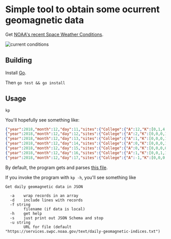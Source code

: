 # Simple tool to obtain some ocurrent geomagnetic data

Get [NOAA's recent Space Weather Conditions](https://www.swpc.noaa.gov/products/planetary-k-index).

![current conditions](https://services.swpc.noaa.gov/images/planetary-k-index.gif)

## Building

Install [Go](https://golang.org/doc/install).

Then `go test && go install`

## Usage

```Shell
kp
```

You'll hopefully see something like:

```JSON
{"year":2018,"month":12,"day":11,"sites":{"College":{"A":12,"K":[0,1,4,5,1,2,2,1]},"Fredericksburg":{"A":7,"K":[1,1,3,3,1,2,2,1]},"Planetary":{"A":7,"K":[1,2,3,2,0,2,2,2]}}}
{"year":2018,"month":12,"day":12,"sites":{"College":{"A":2,"K":[0,0,0,1,2,1,1,0]},"Fredericksburg":{"A":3,"K":[1,1,1,1,1,2,1,0]},"Planetary":{"A":4,"K":[2,1,1,1,1,1,2,1]}}}
{"year":2018,"month":12,"day":13,"sites":{"College":{"A":1,"K":[0,0,0,1,0,1,0,0]},"Fredericksburg":{"A":2,"K":[0,1,0,0,1,2,1,0]},"Planetary":{"A":3,"K":[0,1,0,0,0,1,0,0]}}}
{"year":2018,"month":12,"day":14,"sites":{"College":{"A":0,"K":[0,0,0,1,0,0,0,0]},"Fredericksburg":{"A":3,"K":[1,1,0,1,1,1,1,1]},"Planetary":{"A":3,"K":[1,1,0,1,0,1,1,1]}}}
{"year":2018,"month":12,"day":15,"sites":{"College":{"A":0,"K":[0,0,0,0,0,0,0,0]},"Fredericksburg":{"A":1,"K":[0,0,0,0,1,1,1,0]},"Planetary":{"A":2,"K":[1,0,0,0,0,0,1,0]}}}
{"year":2018,"month":12,"day":16,"sites":{"College":{"A":1,"K":[0,0,1,1,0,0,0,0]},"Fredericksburg":{"A":1,"K":[0,0,1,0,1,1,0,0]},"Planetary":{"A":2,"K":[1,0,1,0,0,1,0,1]}}}
{"year":2018,"month":12,"day":17,"sites":{"College":{"A":-1,"K":[0,0,0,0,2,0,1,-1]},"Fredericksburg":{"A":-1,"K":[1,1,2,1,1,2,2,-1]},"Planetary":{"A":5,"K":[1,1,2,1,1,2,2,-1]}}}
```


By default, the program gets and
parses
[this file](https://services.swpc.noaa.gov/text/daily-geomagnetic-indices.txt).


If you invoke the program with `kp -h`, you'll see something like

```
Get daily geomagnetic data in JSON

  -a	wrap records in an array
  -d	include lines with records
  -f string
    	filename (if data is local)
  -h	get help
  -s	just print out JSON Schema and stop
  -u string
    	URL for file (default "https://services.swpc.noaa.gov/text/daily-geomagnetic-indices.txt")

```
